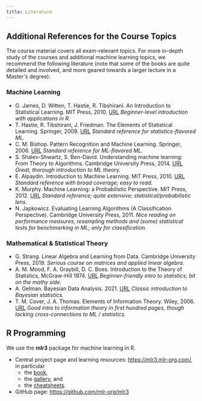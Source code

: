 ```yaml
---
title: Literature
---
```


## Additional References for the Course Topics

The course material covers all exam-relevant topics. For more in-depth study of the courses and additional machine learning topics, we recommend the following literature (note that some of the books are quite detailed and involved, and more geared towards a larger lecture in a Master's degree):

### Machine Learning

- G. James, D. Witten, T. Hastie, R. Tibshirani. An Introduction to Statistical Learning. MIT Press, 2010. [URL](http://www-bcf.usc.edu/~gareth/ISL/)
*Beginner-level introduction with applications in R.*
- T. Hastie, R. Tibshirani, J. Friedman. The Elements of Statistical Learning. Springer, 2009. [URL](https://web.stanford.edu/~hastie/ElemStatLearn/)
*Standard reference for statistics-flavored ML.*
- C. M. Bishop. Pattern Recognition and Machine Learning. Springer, 2006. [URL](http://research.microsoft.com/en-us/um/people/cmbishop/prml/)
*Standard reference for ML-flavored ML.*
- S. Shalev-Shwartz, S. Ben-David. Understanding machine learning: From Theory to Algorithms. Cambridge University Press, 2014.
[URL](https://www.cs.huji.ac.il/w~shais/UnderstandingMachineLearning/)
*Great, thorough introduction to ML theory.*
- E. Alpaydin. Introduction to Machine Learning. MIT Press, 2010. [URL](http://www.cmpe.boun.edu.tr/~ethem/i2ml2e/)
*Standard reference with broad coverage; easy to read.*
- K. Murphy. Machine Learning: a Probabilistic Perspective. MIT Press, 2012. [URL](https://probml.github.io/pml-book/book0.html)
*Standard reference; quite extensive; statistical/probabilistic lens.*
- N. Japkowicz. Evaluating Learning Algorithms (A Classification Perspective). Cambridge University Press, 2011.
*Nice reading on performance measures, resampling methods and (some) statistical tests for benchmarking in ML; only for classification.*

### Mathematical & Statistical Theory

- G. Strang. Linear Algebra and Learning from Data. Cambridge University Press, 2019. 
*Serious course on matrices and applied linear algebra.*
- A. M. Mood, F. A. Graybill, D. C. Boes. Introduction to the Theory of Statistics, McGraw-Hill 1974. [URL](https://www.fulviofrisone.com/attachments/article/446/Introduction%20to%20the%20theory%20of%20statistics%20by%20MOOD.pdf)
*Beginner-friendly intro to statistics; bit on the mathy side.* 
- A. Gelman. Bayesian Data Analysis. 2021. [URL](http://www.stat.columbia.edu/~gelman/book/BDA3.pdf)
*Classic introduction to Bayesian statistics.*
- T. M. Cover, J. A. Thomas. Elements of Information Theory. Wiley, 2006. [URL](http://staff.ustc.edu.cn/~cgong821/Wiley.Interscience.Elements.of.Information.Theory.Jul.2006.eBook-DDU.pdf)
*Good intro to information theory in first hundred pages, though lacking cross-connections to ML / statistics.*


## R Programming

We use the **mlr3** package for machine learning in R.

- Central project page and learning resources: https://mlr3.mlr-org.com/, in particular
  - the [book](https://mlr3book.mlr-org.com/),
  - the [gallery](https://mlr3gallery.mlr-org.com/), and   
  - the [cheatsheets](https://cheatsheets.mlr-org.com/).
- GitHub page: https://github.com/mlr-org/mlr3